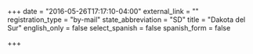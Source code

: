 +++
date = "2016-05-26T17:17:10-04:00"
external_link = ""
registration_type = "by-mail"
state_abbreviation = "SD"
title = "Dakota del Sur"
english_only = false
select_spanish = false
spanish_form = false

+++
